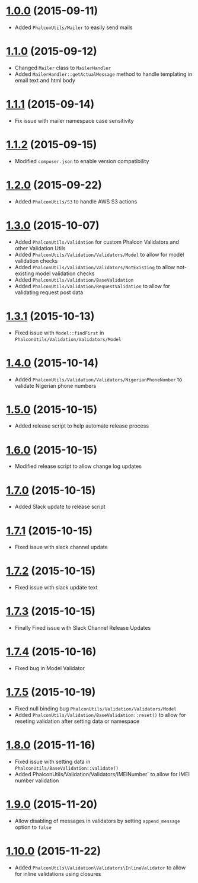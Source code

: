 # [1.0.0](https://bitbucket.org/cottacush/phalcon-utils/src/f392c7569e523dc85f36e80300b32c01a7e9647a/?at=v1.0.0) (2015-09-11)
- Added `PhalconUtils/Mailer` to easily send mails

# [1.1.0](https://bitbucket.org/cottacush/phalcon-utils/src/4da5f8d8a539fc35277ccdf11a2ccdb239fb792f/?at=1.1.0) (2015-09-12)
- Changed `Mailer` class to `MailerHandler`
- Added `MailerHandler::getActualMessage` method to handle templating in email text and html body

# [1.1.1](https://bitbucket.org/cottacush/phalcon-utils/src/dfab344a7d083058fe0462d267c9eb77f517ec7e/?at=1.1.1) (2015-09-14)
- Fix issue with mailer namespace case sensitivity 

# [1.1.2](https://bitbucket.org/cottacush/phalcon-utils/src/bcedaeb787dd08635ad997d21452c54e95840274/?at=1.1.2) (2015-09-15)
- Modified `composer.json` to enable version compatibility

# [1.2.0](https://bitbucket.org/cottacush/phalcon-utils/src/18e47e8f3f3e5217345362b7f74f2c2c3c92b4d7?at=1.2.0) (2015-09-22)
- Added `PhalconUtils/S3` to handle AWS S3 actions

# [1.3.0](https://bitbucket.org/cottacush/phalcon-utils/src/8bbce471a0d15c3b6192d96251189413cca114bc/?at=1.3.0) (2015-10-07)
- Added `PhalconUtils/Validation` for custom Phalcon Validators and other Validation Utils
- Added `PhalconUtils/Validation/Validators/Model` to allow for model validation checks
- Added `PhalconUtils/Validation/Validators/NotExisting` to allow not-existing model validation checks
- Added `PhalconUtils/Validation/BaseValidation`
- Added `PhalconUtils/Validation/RequestValidation` to allow for validating request post data

# [1.3.1](https://bitbucket.org/cottacush/phalcon-utils/src/1ec7452c7c09c9ed694ad6cd9e69856da49b1921/?at=1.3.1) (2015-10-13)
- Fixed issue with `Model::findFirst` in `PhalconUtils/Validation/Validators/Model`

# [1.4.0](https://bitbucket.org/cottacush/phalcon-utils/src/567f3852e58966daa62e23bae624c1d8b43e42f6/?at=1.4.0) (2015-10-14)
- Added `PhalconUtils/Validation/Validators/NigerianPhoneNumber` to validate Nigerian phone numbers

# [1.5.0](https://bitbucket.org/cottacush/phalcon-utils/src/401a534f1125d2c9d433da12912c0f9545ba8d9a/?at=1.5.0) (2015-10-15)
- Added release script to help automate release process

# [1.6.0](https://bitbucket.org/cottacush/phalcon-utils/src/0de102641434bcc71edd14301550c8c5d3611f95/?at=1.6.0) (2015-10-15)
- Modified release script to allow change log updates

# [1.7.0](https://bitbucket.org/cottacush/phalcon-utils/src/22ce34027e692446302080cfbec994b11abf035d/?at=1.7.0) (2015-10-15)
- Added Slack update to release script

# [1.7.1](https://bitbucket.org/cottacush/phalcon-utils/src/2e32b66fb30ee8baffef8a2a290eb3e2a7921da0/?at=1.7.1) (2015-10-15)
- Fixed issue with slack channel update

# [1.7.2](https://bitbucket.org/cottacush/phalcon-utils/src/cfcedf61b646063f492da547f5fb507753d1939f/?at=1.7.2) (2015-10-15)
- Fixed issue with slack update text

# [1.7.3](https://bitbucket.org/cottacush/phalcon-utils/src/92bbe76b3f4a5ce07350d8aadda12d724f565d21/?at=1.7.3) (2015-10-15)
- Finally Fixed issue with Slack Channel Release Updates

# [1.7.4](https://bitbucket.org/cottacush/phalcon-utils/src/35aa45909a618e9bc8fc943a0d0cb6ab7bf2091d/?at=1.7.4) (2015-10-16)
- Fixed bug in Model Validator

# [1.7.5](https://bitbucket.org/cottacush/phalcon-utils/src/704a161901184018854e785473f68935bb1a822d/?at=1.7.5) (2015-10-19)
- Fixed null binding bug `PhalconUtils/Validation/Validators/Model`
- Added `PhalconUtils/Validation/BaseValidation::reset()` to allow for reseting validation after setting data or namespace

# [1.8.0](https://bitbucket.org/cottacush/phalcon-utils/src/fd30543349a08e1b504fbd51ee2762e10789bf16/?at=1.8.0) (2015-11-16)
- Fixed issue with setting data in `PhalconUtils/BaseValidation::validate()`
- Added PhalconUtils/Validation/Validators/IMEINumber` to allow for IMEI number validation

# [1.9.0](https://bitbucket.org/cottacush/phalcon-utils/src/83c77c3ca0ed269b9716f8f6a86eeb19e6722c2d/?at=1.9.0) (2015-11-20)
- Allow disabling of messages in validators by setting `append_message` option to `false`

# [1.10.0](https://bitbucket.org/cottacush/phalcon-utils/src/4c20cb91547fcbd56b2f1e093586a943239e40d4/?at=1.10.0) (2015-11-22)
- Added `PhalconUtils\Validation\Validators\InlineValidator` to allow for inline validations using closures

